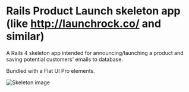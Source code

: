 Rails Product Launch skeleton app (like http://launchrock.co/ and similar)
===============

A Rails 4 skeleton app intended for announcing/launching a product and saving potential customers' emails to database.

Bundled with a Flat UI Pro elements.

![Skeleton image](https://raw.github.com/matixmatix/launch_skeleton/master/app/assets/images/launch-skeleton.PNG)


